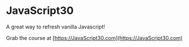# JavaScript30

A great way to refresh vanilla Javascript!

Grab the course at [https://JavaScript30.com](https://JavaScript30.com)


